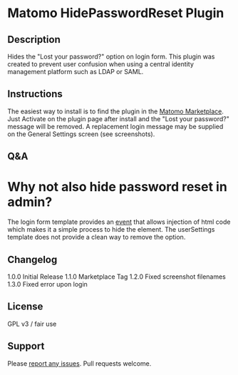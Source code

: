 # Matomo HidePasswordReset Plugin

## Description

Hides the "Lost your password?" option on login form. This plugin was created to prevent user confusion when using a central identity management platform such as LDAP or SAML.

## Instructions
The easiest way to install is to find the plugin in the [Matomo Marketplace](https://plugins.matomo.org/).
Just Activate on the plugin page after install and the "Lost your password?" message will be removed.
A replacement login message may be supplied on the General Settings screen (see screenshots).

## Q&A
# Why not also hide password reset in admin?
The login form template provides an [event](https://developer.matomo.org/guides/events) that allows injection of html code which makes it a simple process to hide the element.
The userSettings template does not provide a clean way to remove the option.


## Changelog
1.0.0 Initial Release
1.1.0 Marketplace Tag
1.2.0 Fixed screenshot filenames
1.3.0 Fixed error upon login

## License
GPL v3 / fair use

## Support
Please [report any issues](https://github.com/jbrule/matomoplugin-HidePasswordReset/issues). Pull requests welcome.
